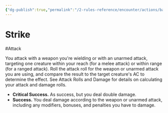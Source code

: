 ```yaml
---
{"dg-publish":true,"permalink":"/2-rules-reference/encounter/actions/basic-actions/strike/"}
---
```


# Strike
#Attack 

You attack with a weapon you're wielding or with an unarmed attack, targeting one creature within your reach (for a melee attack) or within range (for a ranged attack). Roll the attack roll for the weapon or unarmed attack you are using, and compare the result to the target creature's AC to determine the effect. See Attack Rolls and Damage for details on calculating your attack and damage rolls.

- **Critical Success.** As success, but you deal double damage.
- **Success.** You deal damage according to the weapon or unarmed attack, including any modifiers, bonuses, and penalties you have to damage.
